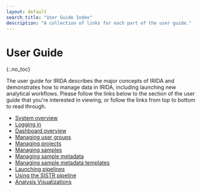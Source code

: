 ```yaml
---
layout: default
search_title: "User Guide Index"
description: "A collection of links for each part of the user guide."
---
```


User Guide
==========
{:.no_toc}

The user guide for IRIDA describes the major concepts of IRIDA and demonstrates how to manage data in IRIDA, including launching new analytical workflows. Please follow the links below to the section of the user guide that you're interested in viewing, or follow the links from top to bottom to read through.

* [System overview](system-overview/)
* [Logging in](login/)
* [Dashboard overview](dashboard/)
* [Managing user groups](user-groups/)
* [Managing projects](project/)
* [Managing samples](samples/)
* [Managing sample metadata](sample-metadata/)
* [Managing sample metadata templates](sample-metadata-templates/)
* [Launching pipelines](pipelines/)
* [Using the SISTR pipeline](sistr/)
* [Analysis Visualizations](analysis-visualizations/)
 